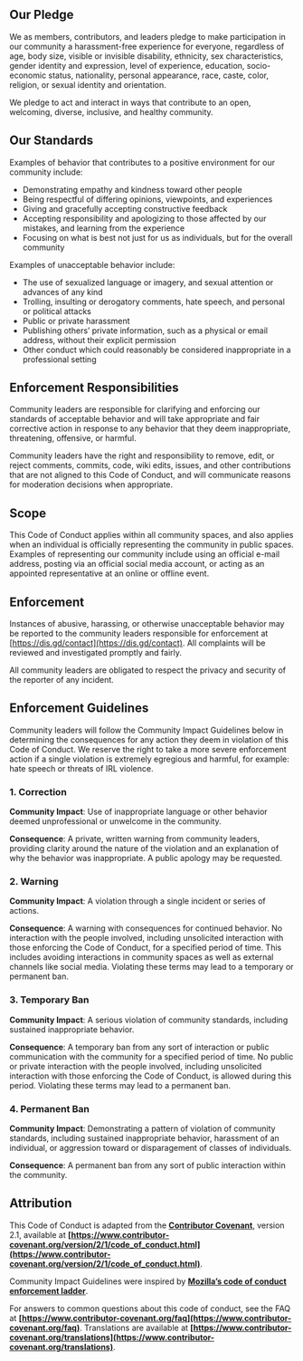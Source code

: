 ## **Our Pledge**

We as members, contributors, and leaders pledge to make participation in our community a harassment-free experience for everyone, regardless of age, body size, visible or invisible disability, ethnicity, sex characteristics, gender identity and expression, level of experience, education, socio-economic status, nationality, personal appearance, race, caste, color, religion, or sexual identity and orientation.

We pledge to act and interact in ways that contribute to an open, welcoming, diverse, inclusive, and healthy community.

## **Our Standards**

Examples of behavior that contributes to a positive environment for our community include:

- Demonstrating empathy and kindness toward other people
- Being respectful of differing opinions, viewpoints, and experiences
- Giving and gracefully accepting constructive feedback
- Accepting responsibility and apologizing to those affected by our mistakes, and learning from the experience
- Focusing on what is best not just for us as individuals, but for the overall community

Examples of unacceptable behavior include:

- The use of sexualized language or imagery, and sexual attention or advances of any kind
- Trolling, insulting or derogatory comments, hate speech, and personal or political attacks
- Public or private harassment
- Publishing others’ private information, such as a physical or email address, without their explicit permission
- Other conduct which could reasonably be considered inappropriate in a professional setting

## **Enforcement Responsibilities**

Community leaders are responsible for clarifying and enforcing our standards of acceptable behavior and will take appropriate and fair corrective action in response to any behavior that they deem inappropriate, threatening, offensive, or harmful.

Community leaders have the right and responsibility to remove, edit, or reject comments, commits, code, wiki edits, issues, and other contributions that are not aligned to this Code of Conduct, and will communicate reasons for moderation decisions when appropriate.

## **Scope**

This Code of Conduct applies within all community spaces, and also applies when an individual is officially representing the community in public spaces. Examples of representing our community include using an official e-mail address, posting via an official social media account, or acting as an appointed representative at an online or offline event.

## **Enforcement**

Instances of abusive, harassing, or otherwise unacceptable behavior may be reported to the community leaders responsible for enforcement at [https://dis.gd/contact](https://dis.gd/contact). All complaints will be reviewed and investigated promptly and fairly.

All community leaders are obligated to respect the privacy and security of the reporter of any incident.

## **Enforcement Guidelines**

Community leaders will follow the Community Impact Guidelines below in determining the consequences for any action they deem in violation of this Code of Conduct. We reserve the right to take a more severe enforcement action if a single violation is extremely egregious and harmful, for example: hate speech or threats of IRL violence.

### 1. Correction

**Community Impact**: Use of inappropriate language or other behavior deemed unprofessional or unwelcome in the community.

**Consequence**: A private, written warning from community leaders, providing clarity around the nature of the violation and an explanation of why the behavior was inappropriate. A public apology may be requested.

### 2. Warning

**Community Impact**: A violation through a single incident or series of actions.

**Consequence**: A warning with consequences for continued behavior. No interaction with the people involved, including unsolicited interaction with those enforcing the Code of Conduct, for a specified period of time. This includes avoiding interactions in community spaces as well as external channels like social media. Violating these terms may lead to a temporary or permanent ban.

### 3. Temporary Ban

**Community Impact**: A serious violation of community standards, including sustained inappropriate behavior.

**Consequence**: A temporary ban from any sort of interaction or public communication with the community for a specified period of time. No public or private interaction with the people involved, including unsolicited interaction with those enforcing the Code of Conduct, is allowed during this period. Violating these terms may lead to a permanent ban.

### 4. Permanent Ban

**Community Impact**: Demonstrating a pattern of violation of community standards, including sustained inappropriate behavior, harassment of an individual, or aggression toward or disparagement of classes of individuals.

**Consequence**: A permanent ban from any sort of public interaction within the community.

## **Attribution**

This Code of Conduct is adapted from the **[Contributor Covenant](https://www.contributor-covenant.org/)**, version 2.1, available at **[https://www.contributor-covenant.org/version/2/1/code_of_conduct.html](https://www.contributor-covenant.org/version/2/1/code_of_conduct.html)**.

Community Impact Guidelines were inspired by **[Mozilla’s code of conduct enforcement ladder](https://github.com/mozilla/diversity)**.

For answers to common questions about this code of conduct, see the FAQ at **[https://www.contributor-covenant.org/faq](https://www.contributor-covenant.org/faq)**. Translations are available at **[https://www.contributor-covenant.org/translations](https://www.contributor-covenant.org/translations)**.
